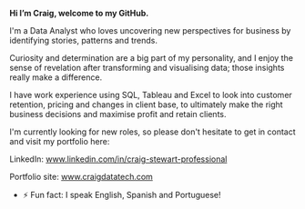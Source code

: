 **Hi I’m Craig, welcome to my GitHub.**

I'm a Data Analyst who loves uncovering new perspectives for business by identifying stories, patterns and trends.

Curiosity and determination are a big part of my personality, and I enjoy the sense of revelation after transforming and visualising data; those insights really make a difference.

I have work experience using SQL, Tableau and Excel to look into customer retention, pricing and changes in client base, to ultimately make the right business decisions and maximise profit and retain clients. 

I'm currently looking for new roles, so please don't hesitate to get in contact and visit my portfolio here:

LinkedIn: www.linkedin.com/in/craig-stewart-professional 

Portfolio site: www.craigdatatech.com

- ⚡ Fun fact: I speak English, Spanish and Portuguese!

<!---
craigdatatech/craigdatatech is a ✨ special ✨ repository because its `README.md` (this file) appears on your GitHub profile.
You can click the Preview link to take a look at your changes.
--->
